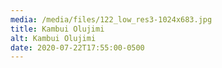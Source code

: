 ```yaml
---
media: /media/files/122_low_res3-1024x683.jpg
title: Kambui Olujimi
alt: Kambui Olujimi
date: 2020-07-22T17:55:00-0500
---
```

